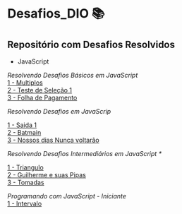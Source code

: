 # Desafios_DIO 📚
## Repositório com Desafios Resolvidos
* JavaScript <br>

_Resolvendo Desafios Básicos em JavaScript <br>_
[1 - Multiplos](https://github.com/ByancaMCES/Desafios_DIO/blob/main/Multiplos.js)<br>
[2 - Teste de Seleção 1](https://github.com/ByancaMCES/Desafios_DIO/blob/main/teste_de_selecao.js)<br>
[3 - Folha de Pagamento](https://github.com/ByancaMCES/Desafios_DIO/blob/main/Folha_de_pagamento.js) <br>

_Resolvendo Desafios em JavaScrip_ <br>

[1 - Saida 1](https://github.com/ByancaMCES/Desafios_DIO/blob/main/saida_1.js) <br>
[2 - Batmain](https://github.com/ByancaMCES/Desafios_DIO/blob/main/batmain.js) <br>
[3 - Nossos dias Nunca voltarão](https://github.com/ByancaMCES/Desafios_DIO/blob/main/nossos_dias_nunca.js) <br>

_Resolvendo Desafios Intermediários em JavaScript *_ <br>

[1 - Triangulo](https://github.com/ByancaMCES/Desafios_DIO/blob/main/Triangulo.js) <br>
[2 - Guilherme e suas Pipas](https://github.com/ByancaMCES/Desafios_DIO/blob/main/Guilher_e_suas_pipas.js)<br>
[3 - Tomadas](https://github.com/ByancaMCES/Desafios_DIO/blob/main/Tomadas.js) <br>

_Programando com JavaScript - Iniciante_ <br>
[1 - Intervalo ](https://github.com/ByancaMCES/Desafios_DIO/blob/main/Intervalo.js) 


